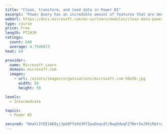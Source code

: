 ```yaml
---
title: "Clean, transform, and load data in Power BI"
excerpt: "Power Query has an incredible amount of features that are dedicated to helping you clean and prepare your data for analysis. You will learn how to simplify a complicated model, change data types, rename objects, and pivot data. You will also learn how to profile columns so that you know which columns have the valuable data that you’re seeking for deeper analytics."
webUrl: https://docs.microsoft.com/en-us/learn/modules/clean-data-power-bi/
type: course
price: Free
length: PT2H1M
ratings:
  count: 640
  average: 4.7546873
heat: 64

provider:
  name: Microsoft Learn
  domain: microsoft.com
  images:
    - url: /assets/images/organizations/microsoft.com-50x50.jpg
      width: 50
      height: 50

levels:
  - Intermediate

topics:
  - Power BI

secured: "DmaXiItEE1AK8yj3pG0FfoX4JRfIpwOxqsdt/BwgOdwqFZfNe+IwJ9XiMpt+gJldLb8IBTtzlM0IlrYp/e6ZJDJqzuHxfLGNzMwUq4HxxnHat8t8l7be9EOASS967H52Pd1BqBpHk1iyOa/cX5HzDc0pI5F3P7n11KLxNvr8eNp8VWy82WmdRorPdVf6J7xxZCF7bG8OppcY2cqCozypgmoyDqY8WwLUejmhldRrjbx26b530Tp/fVzi1mqWENq30COtY8r+Wid+kcVfauPs4RObRnUoq2JkhzwxQn5k6wE/XcYYLwDp0mMHTRqJ6ZqUZt541uu0ym1tAnLXV6DTT7OIuvD9Xln+mIodWDJTlHQXSdVs0L+6nbqiSu7eHsP3PaQDp6kZGRpg+uvFwtb04ivst3T1/1V/EEAurHlnjvE=;zmjWqhANHTbtKdycQwkgJw=="
---
```


